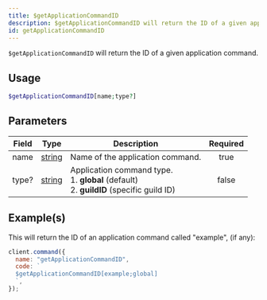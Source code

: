 ```yaml
---
title: $getApplicationCommandID
description: $getApplicationCommandID will return the ID of a given application command.
id: getApplicationCommandID
---
```


`$getApplicationCommandID` will return the ID of a given application command.

## Usage

```php
$getApplicationCommandID[name;type?]
```

## Parameters

| Field | Type                                                                                              | Description                                                                                        | Required |
| ----- | ------------------------------------------------------------------------------------------------- | -------------------------------------------------------------------------------------------------- | :------: |
| name  | [string](https://developer.mozilla.org/en-US/docs/Web/JavaScript/Reference/Global_Objects/String) | Name of the application command.                                                                   |   true   |
| type? | [string](https://developer.mozilla.org/en-US/docs/Web/JavaScript/Reference/Global_Objects/String) | Application command type. <br /> 1. **global** (default) <br /> 2. **guildID** (specific guild ID) |  false   |

## Example(s)

This will return the ID of an application command called "example", (if any):

```javascript
client.command({
  name: "getApplicationCommandID",
  code: `
  $getApplicationCommandID[example;global]
  `,
});
```
